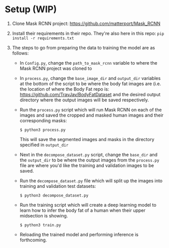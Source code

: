 # Setup (WIP)

1. Clone Mask RCNN project: https://github.com/matterport/Mask_RCNN
2. Install their requirements in their repo.  They're also here in this repo:
    `pip install -r requirements.txt`
3. The steps to go from preparing the data to training the model are as follows:

    * In `Config.py`, change the `path_to_mask_rcnn` variable to where the Mask
      RCNN project was cloned to
    * In `process.py`, change the `base_image_dir` and `output_dir` variables at
      the bottom of the script to be where the body fat images are (i.e. the location
      of where the Body Fat repo is: https://github.com/TravJav/BodyFatDataset and
      the desired output directory where the output images will be saved respectively.
    * Run the `process.py` script which will run Mask RCNN on each of the images
      and saved the cropped and masked human images and their corresponding masks:
     
          $ python3 process.py

      This will save the segmented images and masks in the directory specified in
      `output_dir`
    * Next in the `decompose_dataset.py` script, change the `base_dir` and the
      `output_dir` to be where the output images from the `process.py` file are
      where you'd like the training and validation images to be saved.
    * Run the `decompose_dataset.py` file which will split up the images into
      training and validation test datasets:

          $ python3 decompose_dataset.py
    * Run the training script which will create a deep learning model to learn
      how to infer the body fat of a human when their upper midsection is showing.

          $ python3 train.py
    * Reloading the trained model and performing inference is forthcoming.
